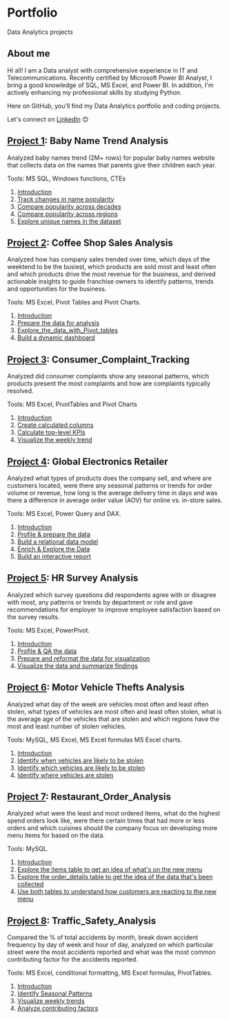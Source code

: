 # Portfolio
Data Analytics projects

## About me
Hi all! I am a Data analyst with comprehensive experience in IT and Telecommunications. Recently certified by Microsoft Power BI Analyst, I bring a good knowledge of SQL, MS Excel, and Power BI. In addition, I'm actively enhancing my professional skills by studying Python. 

Here on GitHub, you'll find my Data Analytics portfolio and coding projects.

Let's connect on [LinkedIn](https://www.linkedin.com/in/gaukhar-omar-2b874925/) :blush:

## [Project 1](https://github.com/Gaukharik/portfolio/blob/main/Baby_Name_Trend_Analysis/1_Introduction.md): Baby Name Trend Analysis
Analyzed baby names trend (2M+ rows) for popular baby names website that collects data on the names that parents give their children each year.

Tools: MS SQL, Windows functions, CTEs

1. [Introduction](Baby_Name_Trend_Analysis/1_Introduction.md)
2. [Track changes in name popularity](https://github.com/Gaukharik/portfolio/blob/main/Baby_Name_Trend_Analysis/2_Track%20changes%20in%20name%20popularity.md)
3. [Compare popularity across decades](https://github.com/Gaukharik/portfolio/blob/main/Baby_Name_Trend_Analysis/3_Compare%20popularity%20across%20decades.md)
4. [Compare popularity across regions](https://github.com/Gaukharik/portfolio/blob/main/Baby_Name_Trend_Analysis/4_Compare%20popularity%20across%20regions.md)
5. [Explore unique names in the dataset](https://github.com/Gaukharik/portfolio/blob/main/Baby_Name_Trend_Analysis/5_Explore%20unique%20names%20in%20the%20data.md)

## [Project 2](https://github.com/Gaukharik/portfolio/blob/main/Coffee_Shop_Sales/1_Intoduction.md): Coffee Shop Sales Analysis
Analyzed how has company sales trended over time, which days of the weektend to be the busiest, which products are sold most and least often and which products drive the most revenue for the business, and derived actionable insights to guide franchise owners to identify patterns, trends and opportunities for the business.

Tools: MS Excel, Pivot Tables and Pivot Charts.

1. [Introduction](/Coffee_Shop_Sales/1_Intoduction.md)
2. [Prepare the data for analysis](https://github.com/Gaukharik/portfolio/blob/main/Coffee_Shop_Sales/2_Prepare%20the%20data%20for%20analysis.md)
3. [Explore_the_data_with_Pivot_tables](/Coffee_Shop_Sales/3_Explore_the_data_with_Pivot_tables.md)
4. [Build a dynamic dashboard](/Coffee_Shop_Sales/4_Build_a_dynamic_dashboard.md)

## [Project 3](https://github.com/Gaukharik/portfolio/blob/main/Consumer_Complaint_Tracking/1_Introduction.md): Consumer_Complaint_Tracking
Analyzed did consumer complaints show any seasonal patterns, which products present the most complaints and how are complaints typically resolved. 

Tools: MS Excel, PivotTables and Pivot Charts

1. [Introduction](/Consumer_Complaint_Tracking/1_Introduction.md)
2. [Create calculated columns](https://github.com/Gaukharik/portfolio/blob/main/Consumer_Complaint_Tracking/2_Create%20calculated%20columns.md)
3. [Calculate top-level KPIs](https://github.com/Gaukharik/portfolio/blob/main/Consumer_Complaint_Tracking/3_Calculate%20top-level%20KPIs.md)
4. [Visualize the weekly trend](https://github.com/Gaukharik/portfolio/blob/main/Consumer_Complaint_Tracking/4_Visualize%20the%20weekly%20trend.md)

## [Project 4](https://github.com/Gaukharik/portfolio/blob/main/Global_Electronics_Retailer/1_Introduction.md): Global Electronics Retailer
Analyzed what types of products does the company sell, and where are customers located, were there any seasonal patterns or trends for order volume or revenue, how long is the average delivery time in days and was there a difference in average order value (AOV) for online vs. in-store sales.

Tools: MS Excel, Power Query and DAX.

1. [Introduction](/Global_Electronics_Retailer/1_Introduction.md)
2. [Profile & prepare the data](/Global_Electronics_Retailer/2_Profile_and_prepare_the_data.md)
3. [Build a relational data model](/Global_Electronics_Retailer/3_Build_a_relational_model.md)
4. [Enrich & Explore the Data](/Global_Electronics_Retailer/4_Enrich_and_explore_the_data.md)
5. [Build an interactive report](/Global_Electronics_Retailer/5_Build_an_interactive_report.md)

## [Project 5](https://github.com/Gaukharik/portfolio/blob/main/HR_Survey_Analysis/1_Introduction.md#hr-survey-analysis): HR Survey Analysis
Analyzed which survey questions did respondents agree with or disagree with most, any patterns or trends by department or role and gave recommendations for employer to improve employee satisfaction based on the survey results.

Tools: MS Excel, PowerPivot.

1. [Introduction](/HR_Survey_Analysis/1_Introduction.md)
2. [Profile & QA the data](https://github.com/Gaukharik/portfolio/blob/main/HR_Survey_Analysis/2_Profile%20%26%20QA%20the%20data.md)
3. [Prepare and reformat the data for visualization](https://github.com/Gaukharik/portfolio/blob/main/HR_Survey_Analysis/3_Prepare%20and%20reformat%20the%20data%20for%20visualization.md)
4. [Visualize the data and summarize findings](https://github.com/Gaukharik/portfolio/blob/main/HR_Survey_Analysis/4_Visualize%20the%20data%20and%20summarize%20findings.md)

## [Project 6](https://github.com/Gaukharik/portfolio/blob/main/Motor_vehicle_thefts/1_Introduction.md): Motor Vehicle Thefts Analysis
Analyzed what day of the week are vehicles most often and least often stolen, what types of vehicles are most often and least often stolen, what is the average age of the vehicles that are stolen and which regions have the most and least number of stolen vehicles.

Tools: MySQL, MS Excel, MS Excel formulas MS Excel charts.

1. [Introduction](/Motor_vehicle_thefts/1_Introduction.md)
2. [Identify when vehicles are likely to be stolen](https://github.com/Gaukharik/portfolio/blob/main/Motor_vehicle_thefts/2_Identify%20when%20vehicles%20are%20likely%20to%20be%20stolen.md)
3. [Identify which vehicles are likely to be stolen](https://github.com/Gaukharik/portfolio/blob/main/Motor_vehicle_thefts/3_Identify%20which%20vehicles%20are%20likely%20to%20be%20stolen.md)
4. [Identify where vehicles are stolen](https://github.com/Gaukharik/portfolio/blob/main/Motor_vehicle_thefts/4_Identify%20where%20vehicles%20are%20likely%20to%20be%20stolen.md)

## [Project 7](https://github.com/Gaukharik/portfolio/blob/main/Restaurant_Order_Analysis/1_Introduction.md): Restaurant_Order_Analysis
Analyzed what were the least and most ordered items, what do the highest spend orders look like, were there certain times that had more or less orders and which cuisines should the company focus on developing more menu items for based on the data. 

Tools: MySQL.

1. [Introduction](/Restaurant_Order_Analysis/1_Introduction.md)
2. [Explore the items table to get an idea of what's on the new menu](https://github.com/Gaukharik/portfolio/blob/main/Restaurant_Order_Analysis/2_Explore%20the%20items%20table.md)
3. [Explore the order_details table to get the idea of the data that's been collected](https://github.com/Gaukharik/portfolio/blob/main/Restaurant_Order_Analysis/3_Explore%20the%20orders%20table.md)
4. [Use both tables to understand how customers are reacting to the new menu](https://github.com/Gaukharik/portfolio/blob/main/Restaurant_Order_Analysis/4_Analyze%20customer%20behavior.md)

## [Project 8](https://github.com/Gaukharik/portfolio/blob/main/Traffic_Safety_Analysis/1_Introduction.md): Traffic_Safety_Analysis
Compared the % of total accidents by month, break down accident frequency by day of week and hour of day, analyzed on which particular street were the most accidents reported and what was the most common contributing factor for the accidents reported. 

Tools: MS Excel, conditional formatting, MS Excel formulas, PivotTables.

1. [Introduction](/Traffic_Safety_Analysis/1_Introduction.md)
2. [Identify Seasonal Patterns](https://github.com/Gaukharik/portfolio/blob/main/Traffic_Safety_Analysis/2_Identify%20Seasonal%20Patterns.md)
3. [Visualize weekly trends](https://github.com/Gaukharik/portfolio/blob/main/Traffic_Safety_Analysis/3_Visualize%20weekly%20trends.md)
4. [Analyze contributing factors](https://github.com/Gaukharik/portfolio/blob/main/Traffic_Safety_Analysis/4_Analyze%20contributing%20factors.md)
